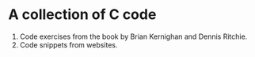 # A collection of C code
1. Code exercises from the book <The C Programming Language> by Brian Kernighan and Dennis Ritchie. 
2. Code snippets from websites. 
